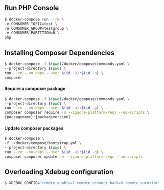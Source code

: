 ## Run PHP Console

```bash
$ docker-compose run --rm \
-e CONSUMER_TOPIC=test \
-e CONSUMER_GROUP=testgroup \
-e CONSUMER_PARTITION=0 \
php
```

## Installing Composer Dependencies

```bash
$ docker-compose -f $(pwd)/docker/compose/commands.yaml \
--project-directory $(pwd) \
run --rm --no-deps --user $(id -u):$(id -g) \
composer
```

#### Require a composer package

```bash
$ docker-compose -f $(pwd)/docker/compose/commands.yaml \
--project-directory $(pwd) \
run --rm --no-deps --user $(id -u):$(id -g) \
composer composer require -n --ignore-platform-reqs --no-scripts \
{packagename}:{packageversion}
```

#### Update composer packages

```bash
$ docker-compose \
-f ./docker/compose/bootstrap.yml \
--project-directory $(pwd) \
run --rm --no-deps --user $(id -u):$(id -g) \
composer composer update -n --ignore-platform-reqs --no-scripts
```

## Overloading Xdebug configuration

```bash
$ XDEBUG_CONFIG="remote_enable=1 remote_connect_back=0 remote_autostart=1 remote_host=host.docker.internal idekey=XDEBUG" docker-compose up php
```